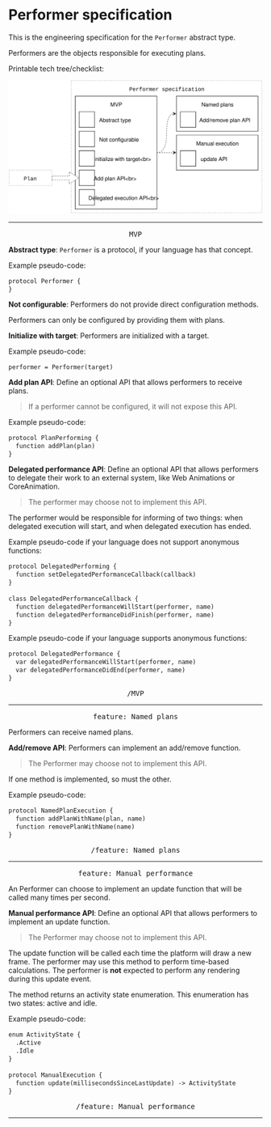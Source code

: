 # Performer specification

This is the engineering specification for the `Performer` abstract type.

Performers are the objects responsible for executing plans.

Printable tech tree/checklist:

![](../../_assets/PerformerTechTree.svg)

---

<p style="text-align:center"><tt>MVP</tt></p>

**Abstract type**: `Performer` is a protocol, if your language has that concept.

Example pseudo-code:

    protocol Performer {
    }

**Not configurable**: Performers do not provide direct configuration methods.

Performers can only be configured by providing them with plans.

**Initialize with target**: Performers are initialized with a target.

Example pseudo-code:

    performer = Performer(target)

**Add plan API**: Define an optional API that allows performers to receive plans.

> If a performer cannot be configured, it will not expose this API.

Example pseudo-code:

    protocol PlanPerforming {
      function addPlan(plan)
    }

**Delegated performance API**: Define an optional API that allows performers to delegate their work to an external system, like Web Animations or CoreAnimation.

> The performer may choose not to implement this API.

The performer would be responsible for informing of two things: when delegated execution will start, and when delegated execution has ended.

Example pseudo-code if your language does not support anonymous functions:

    protocol DelegatedPerforming {
      function setDelegatedPerformanceCallback(callback)
    }
    
    class DelegatedPerformanceCallback {
      function delegatedPerformanceWillStart(performer, name)
      function delegatedPerformanceDidFinish(performer, name)
    }

Example pseudo-code if your language supports anonymous functions:

    protocol DelegatedPerformance {
      var delegatedPerformanceWillStart(performer, name)
      var delegatedPerformanceDidEnd(performer, name)
    }

<p style="text-align:center"><tt>/MVP</tt></p>

---

<p style="text-align:center"><tt>feature: Named plans</tt></p>

Performers can receive named plans.

**Add/remove API**: Performers can implement an add/remove function.

>The Performer may choose not to implement this API.

If one method is implemented, so must the other.

Example pseudo-code:

    protocol NamedPlanExecution {
      function addPlanWithName(plan, name)
      function removePlanWithName(name)
    }

<p style="text-align:center"><tt>/feature: Named plans</tt></p>

---

<p style="text-align:center"><tt>feature: Manual performance</tt></p>

An Performer can choose to implement an update function that will be called many times per second.

**Manual performance API**: Define an optional API that allows performers to implement an update function.

> The Performer may choose not to implement this API.

The update function will be called each time the platform will draw a new frame. The performer may use this method to perform time-based calculations. The performer is **not** expected to perform any rendering during this update event.

The method returns an activity state enumeration. This enumeration has two states: active and idle.

Example pseudo-code:

    enum ActivityState {
      .Active
      .Idle
    }
    
    protocol ManualExecution {
      function update(millisecondsSinceLastUpdate) -> ActivityState
    }

<p style="text-align:center"><tt>/feature: Manual performance</tt></p>

---
